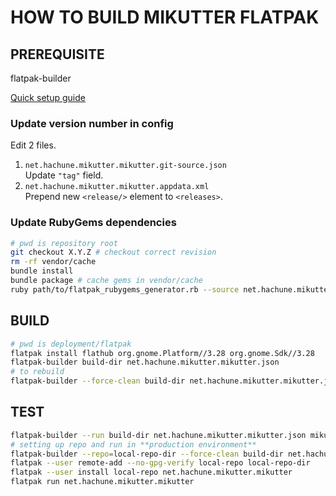 HOW TO BUILD MIKUTTER FLATPAK
=============================
PREREQUISITE
------------
flatpak-builder

[Quick setup guide](https://flatpak.org/setup/)

### Update version number in config
Edit 2 files.

1. `net.hachune.mikutter.mikutter.git-source.json`  
   Update `"tag"` field.
2. `net.hachune.mikutter.mikutter.appdata.xml`  
   Prepend new `<release/>` element to `<releases>`.

### Update RubyGems dependencies
```bash
# pwd is repository root
git checkout X.Y.Z # checkout correct revision
rm -rf vendor/cache
bundle install
bundle package # cache gems in vendor/cache
ruby path/to/flatpak_rubygems_generator.rb --source net.hachune.mikutter.mikutter.git-source.json -o net.hachune.mikutter.mikutter.rubygems-module.json # update json
```

BUILD
-----
```bash
# pwd is deployment/flatpak
flatpak install flathub org.gnome.Platform//3.28 org.gnome.Sdk//3.28
flatpak-builder build-dir net.hachune.mikutter.mikutter.json
# to rebuild
flatpak-builder --force-clean build-dir net.hachune.mikutter.mikutter.json
```

TEST
----
```bash
flatpak-builder --run build-dir net.hachune.mikutter.mikutter.json mikutter
# setting up repo and run in **production environment**
flatpak-builder --repo=local-repo-dir --force-clean build-dir net.hachune.mikutter.mikutter.json
flatpak --user remote-add --no-gpg-verify local-repo local-repo-dir
flatpak --user install local-repo net.hachune.mikutter.mikutter
flatpak run net.hachune.mikutter.mikutter
```
